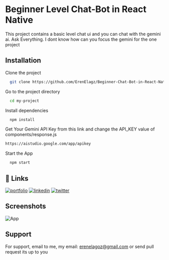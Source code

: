 
# Beginner Level Chat-Bot in React Native

This project contains a basic level chat ui and you can chat with the gemini ai. 
Ask Everything. I dont know how can you focus the gemini for the one project 

## Installation

Clone the project

```bash
  git clone https://github.com/ErenElagz/Beginner-Chat-Bot-in-React-Native-Gemini
```

Go to the project directory

```bash
  cd my-project
```

Install dependencies

```bash
  npm install
```
Get Your Gemini API Key from this link and change the API_KEY value of components/response.js 

```bash
https://aistudio.google.com/app/apikey
```

Start the App

```bash
  npm start
```


## 🔗 Links
[![portfolio](https://img.shields.io/badge/my_portfolio-000?style=for-the-badge&logo=ko-fi&logoColor=white)](https://katherineoelsner.com/erenelagz)
[![linkedin](https://img.shields.io/badge/linkedin-0A66C2?style=for-the-badge&logo=linkedin&logoColor=white)](https://www.linkedin.com/erenelagz)
[![twitter](https://img.shields.io/badge/twitter-1DA1F2?style=for-the-badge&logo=twitter&logoColor=white)](https://twitter.com/erenelagz)


## Screenshots
![App](https://github.com/ErenElagz/Beginner-Chat-Bot-in-React-Native-Gemini/assets/125195062/133c8b9a-b430-4877-b5be-a9cd41fe33ee)


## Support

For support, email to me, my email: erenelagoz@gmail.com or send pull request its up to you

